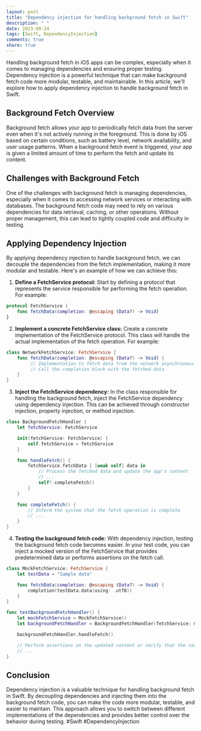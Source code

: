 ```yaml
---
layout: post
title: "Dependency injection for handling background fetch in Swift"
description: " "
date: 2023-09-24
tags: [Swift, DependencyInjection]
comments: true
share: true
---
```


Handling background fetch in iOS apps can be complex, especially when it comes to managing dependencies and ensuring proper testing. Dependency injection is a powerful technique that can make background fetch code more modular, testable, and maintainable. In this article, we'll explore how to apply dependency injection to handle background fetch in Swift.

## Background Fetch Overview

Background fetch allows your app to periodically fetch data from the server even when it's not actively running in the foreground. This is done by iOS based on certain conditions, such as battery level, network availability, and user usage patterns. When a background fetch event is triggered, your app is given a limited amount of time to perform the fetch and update its content.

## Challenges with Background Fetch

One of the challenges with background fetch is managing dependencies, especially when it comes to accessing network services or interacting with databases. The background fetch code may need to rely on various dependencies for data retrieval, caching, or other operations. Without proper management, this can lead to tightly coupled code and difficulty in testing.

## Applying Dependency Injection

By applying dependency injection to handle background fetch, we can decouple the dependencies from the fetch implementation, making it more modular and testable. Here's an example of how we can achieve this:

1. **Define a FetchService protocol:** Start by defining a protocol that represents the service responsible for performing the fetch operation. For example:

```swift
protocol FetchService {
    func fetchData(completion: @escaping (Data?) -> Void)
}
```

2. **Implement a concrete FetchService class:** Create a concrete implementation of the FetchService protocol. This class will handle the actual implementation of the fetch operation. For example:

```swift
class NetworkFetchService: FetchService {
    func fetchData(completion: @escaping (Data?) -> Void) {
         // Implementation to fetch data from the network asynchronously
         // Call the completion block with the fetched data
    }
}
```

3. **Inject the FetchService dependency:** In the class responsible for handling the background fetch, inject the FetchService dependency using dependency injection. This can be achieved through constructor injection, property injection, or method injection.

```swift
class BackgroundFetchHandler {
    let fetchService: FetchService

    init(fetchService: FetchService) {
        self.fetchService = fetchService
    }

    func handleFetch() {
        fetchService.fetchData { [weak self] data in
            // Process the fetched data and update the app's content
            // ...
            self?.completeFetch()
        }
    }

    func completeFetch() {
        // Inform the system that the fetch operation is complete
        // ...
    }
}
```

4. **Testing the background fetch code:** With dependency injection, testing the background fetch code becomes easier. In your test code, you can inject a mocked version of the FetchService that provides predetermined data or performs assertions on the fetch call.

```swift
class MockFetchService: FetchService {
    let testData = "Sample data"

    func fetchData(completion: @escaping (Data?) -> Void) {
        completion(testData.data(using: .utf8))
    }
}

func testBackgroundFetchHandler() {
    let mockFetchService = MockFetchService()
    let backgroundFetchHandler = BackgroundFetchHandler(fetchService: mockFetchService)

    backgroundFetchHandler.handleFetch()

    // Perform assertions on the updated content or verify that the completeFetch method is called
    // ...
}
```

## Conclusion

Dependency injection is a valuable technique for handling background fetch in Swift. By decoupling dependencies and injecting them into the background fetch code, you can make the code more modular, testable, and easier to maintain. This approach allows you to switch between different implementations of the dependencies and provides better control over the behavior during testing. #Swift #DependencyInjection